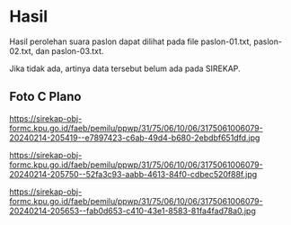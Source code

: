 # Hasil

Hasil perolehan suara paslon dapat dilihat pada file paslon-01.txt, paslon-02.txt, dan paslon-03.txt.

Jika tidak ada, artinya data tersebut belum ada pada SIREKAP.

## Foto C Plano

https://sirekap-obj-formc.kpu.go.id/faeb/pemilu/ppwp/31/75/06/10/06/3175061006079-20240214-205419--e7897423-c6ab-49d4-b680-2ebdbf651dfd.jpg

https://sirekap-obj-formc.kpu.go.id/faeb/pemilu/ppwp/31/75/06/10/06/3175061006079-20240214-205750--52fa3c93-aabb-4613-84f0-cdbec520f88f.jpg

https://sirekap-obj-formc.kpu.go.id/faeb/pemilu/ppwp/31/75/06/10/06/3175061006079-20240214-205653--fab0d653-c410-43e1-8583-81fa4fad78a0.jpg
